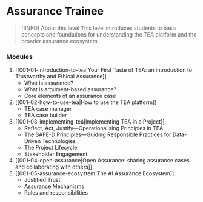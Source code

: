 # Assurance Trainee

> [!INFO] About this level
> This level introduces students to basis concepts and foundations for understanding the TEA platform and the broader assurance ecosystem.

### Modules

1. [[001-01-introduction-to-tea|Your First Taste of TEA: an introduction to Trustworthy and Ethical Assurance]]
	- What is assurance?
	- What is argument-based assurance?
	- Core elements of an assurance case
2. [[001-02-how-to-use-tea|How to use the TEA platform]]
	- TEA case manager
	- TEA case builder
3. [[001-03-implementing-tea|Implementing TEA in a Project]]
	- Reflect, Act, Justify—Operationalising Principles in TEA
	- The SAFE-D Principles—Guiding Responsible Practices for Data-Driven Technologies
	- The Project Lifecycle
	- Stakeholder Engagement
5. [[001-04-open-assurance|Open Assurance: sharing assurance cases and collaborating with others]]
6. [[001-05-assurance-ecosystem|The AI Assurance Ecosystem]]
	- Justified Trust
	- Assurance Mechanisms
	- Roles and responsibilities